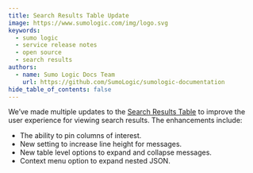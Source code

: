 ```yaml
---
title: Search Results Table Update
image: https://www.sumologic.com/img/logo.svg
keywords:
  - sumo logic
  - service release notes
  - open source
  - search results
authors:
  - name: Sumo Logic Docs Team
    url: https://github.com/SumoLogic/sumologic-documentation
hide_table_of_contents: false
---
```



We’ve made multiple updates to the [Search Results Table](https://help.sumologic.com/docs/search/get-started-with-search/search-page/navigate-through-search-results) to improve the user experience for viewing search results. The enhancements include:

* The ability to pin columns of interest.
* New setting to increase line height for messages.
* New table level options to expand and collapse messages.
* Context menu option to expand nested JSON.

